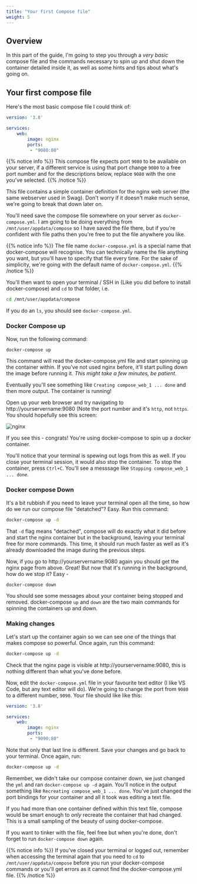 ```yaml
---
title: "Your first Compose file"
weight: 5
---
```


## Overview

In this part of the guide, I'm going to step you through a _very basic_ compose file and the commands necessary to spin up and shut down the container detailed inside it, as well as some hints and tips about what's going on.

## Your first compose file

Here's the most basic compose file I could think of:

```yaml
version: '3.8'

services:
    web:
        image: nginx
        ports:
         - "9080:80"
```

{{% notice info %}}
This compose file expects port `9080` to be available on your server, if a different service is using that port change `9080` to a free port number and for the descriptions below, replace `9080` with the one you've selected.
{{% /notice %}}

This file contains a simple container definition for the nginx web server (the same webserver used in Swag). Don't worry if it doesn't make much sense, we're going to break that down later on.

You'll need save the compose file somewhere on your server as `docker-compose.yml`. I am going to be doing everything from `/mnt/user/appdata/compose` so I have saved the file there, but if you're confident with file paths then you're free to put the file anywhere you like.

{{% notice info %}}
The file name `docker-compose.yml` is a special name that docker-compose will recognise. You can technically name the file anything you want, but you'll have to specify that file every time. For the sake of simplicity, we're going with the default name of `docker-compose.yml`.
{{% /notice %}}

You'll then want to open your terminal / SSH in (Like you did before to install docker-compose) and `cd` to that folder, i.e.

```bash
cd /mnt/user/appdata/compose
```
If you do an `ls`, you should see `docker-compose.yml`.

### Docker Compose up

Now, run the following command:

```bash
docker-compose up
```

This command will read the docker-compose.yml file and start spinning up the container within. If you've not used nginx before, it'll start pulling down the image before running it. *This might take a few minutes, be patient*.

Eventually you'll see something like `Creating compose_web_1 ... done` and then more output. The container is running!

Open up your web browser and try navigating to http://yourservername:9080 (Note the port number and it's `http`, not `https`. You should hopefully see this screen:

![nginx](static/images/nginx.png)

If you see this - congrats! You're using docker-compose to spin up a docker container. 

You'll notice that your terminal is spewing out logs from this as well. If you close your terminal session, it would also stop the container. To stop the container, press `Ctrl+C`. You'll see a messsage like `Stopping compose_web_1 ... done`.

### Docker compose Down

It's a bit rubbish if you need to leave your terminal open all the time, so how do we run our compose file "detatched"? Easy. Run this command:

```bash
docker-compose up -d
```

That `-d` flag means "detached", compose will do exactly what it did before and start the nginx container but in the background, leaving your terminal free for more commands. This time, it should run much faster as well as it's already downloaded the image during the previous steps.

Now, if you go to http://yourservername:9080 again you should get the nginx page from above. Great! But now that it's running in the background, how do we stop it? Easy - 

```bash
docker-compose down
```

You should see some messages about your container being stopped and removed. docker-compose `up` and `down` are the two main commands for spinning the containers up and down.

### Making changes

Let's start up the container again so we can see one of the things that makes compose so powerful. Once again, run this command:

```bash
docker-compose up -d
```

Check that the nginx page is visible at http://yourservername:9080, this is nothing different than what you've done before.

Now, edit the `docker-compose.yml` file in your favourite text editor (I like VS Code, but any text editor will do). We're going to change the port from `9080` to a different number, `9090`. Your file should like like this:

```yaml
version: '3.8'

services:
    web:
        image: nginx
        ports:
         - "9090:80"
```

Note that only that last line is different. Save your changes and go back to your terminal. Once again, run:

```bash
docker-compose up -d
```

Remember, we didn't take our compose container down, we just changed the `yml` and ran `docker-compose up -d` again. You'll notice in the output something like `Recreating compose_web_1 ... done`. You've just changed the port bindings for your container and all it took was editing a text file.

If you had more than one container defined within this text file, compose would be smart enough to _only_ recreate the container that had changed. This is a small sampling of the beauty of using docker-compose.

If you want to tinker with the file, feel free but when you're done, don't forget to run `docker-compose down` again.

{{% notice info %}}
If you've closed your terminal or logged out, remember when accessing the terminal again that you need to `cd` to `/mnt/user/appdata/compose` before you run your docker-compose commands or you'll get errors as it cannot find the docker-compose.yml file.
{{% /notice %}}